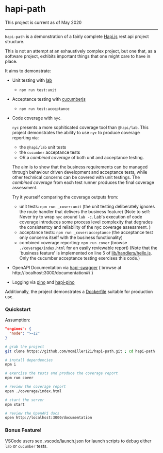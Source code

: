 # hapi-path

This project is current as of May 2020

---

`hapi-path` is a demonstration of a fairly complete [Hapi.js](https://hapi.dev) rest api project structure.

This is not an attempt at an exhaustively complex project, but one that, as a software project, exhibits 
important things that one might care to have in place.

It aims to demonstrate:
- Unit testing with [lab](https://hapi.dev/tutorials/testing/?lang=en_US)
  - `npm run test:unit`
- Acceptance testing with [cucumberjs](https://github.com/cucumber/cucumber-js)
  - `npm run test:acceptance`
- Code coverage with `nyc`.

  `nyc` presents a more sophiticated coverage tool than `@hapi/lab`. This project demonstrates
  the ability to use `nyc` to produce coverage reporting via:
  - the `@hapi/lab` unit tests
  - the `cucumber` acceptance tests
  - OR a *combined coverage* of both unit and acceptance testing.

  The aim is to show that the business requirements can be managed through behaviour driven development
  and acceptance tests, while other technical concerns can be covered with unit testings. The *combined
  coverage* from each test runner produces the final coverage assessment.

  Try it yourself comparing the coverage outputs from:
  - unit tests: `npm run _cover:unit` (the unit testing deliberately ignores the route handler that delivers the business feature) (Note to self: Never try to wrap `nyc` around `lab -c`. Lab's execution of code coverage introduces some process level complexity that degrades the consistentcy and reliability of the nyc coverage assessment. )
  - acceptance tests: `npm run _cover:acceptance` (the acceptance test only concerns itself with the business functionality)
  - combined coverage reporting: `npm run cover` (browse `./coverage/index.html` for an easily reviewable report) (Note that the 'business feature' is implemented on line 5 of [lib/handlers/hello.js](lib/handlers/hello.js). Only the cucumber acceptance testing exercises this code.)

- OpenAPI Documentation via [hapi-swagger](https://github.com/glennjones/hapi-swagger) ( browse at http://localhost:3000/documentation#/ )
- Logging via [pino](https://github.com/pinojs/pino) and [hapi-pino](https://github.com/pinojs/hapi-pino)

Additionally, the project demonstrates a [Dockerfile](./Dockerfile) suitable for production use.

### Quickstart

Assumption:

```json
"engines": {
  "node": ">=12"
}
```

```sh
# grab the project
git clone https://github.com/momiller121/hapi-path.git ; cd hapi-path

# install dependencies
npm i

# exercise the tests and produce the coverage report
npm run cover

# review the coverage report
open ./coverage/index.html

# start the server
npm start

# review the OpenAPI docs
open http://localhost:3000/documentation

```

### Bonus Feature!

VSCode users see [.vscode/launch.json]() for launch scripts to debug either `lab` or `cucumber` tests.